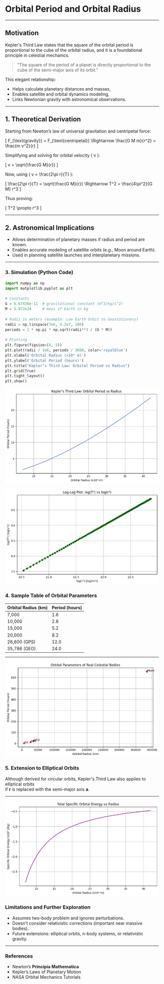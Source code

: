 # Orbital Period and Orbital Radius

---

## **Motivation**

Kepler's Third Law states that the square of the orbital period is proportional to the cube of the orbital radius, and it is a foundational principle in celestial mechanics.

> "The square of the period of a planet is directly proportional to the cube of the semi-major axis of its orbit."

This elegant relationship:

- Helps calculate planetary distances and masses,
- Enables satellite and orbital dynamics modeling,
- Links Newtonian gravity with astronomical observations.

---

## **1. Theoretical Derivation**

Starting from Newton’s law of universal gravitation and centripetal force:

\[
F_{\text{gravity}} = F_{\text{centripetal}} \Rightarrow \frac{G M m}{r^2} = \frac{m v^2}{r}
\]

Simplifying and solving for orbital velocity \( v \):

\[
v = \sqrt{\frac{G M}{r}}
\]

Now, using \( v = \frac{2\pi r}{T} \):

\[
\frac{2\pi r}{T} = \sqrt{\frac{G M}{r}} \Rightarrow T^2 = \frac{4\pi^2}{G M} r^3
\]

Thus proving:

\[
T^2 \propto r^3
\]

---

## **2. Astronomical Implications**

- Allows determination of planetary masses if radius and period are known.
- Enables accurate modeling of satellite orbits (e.g., Moon around Earth).
- Used in planning satellite launches and interplanetary missions.

---

### 3. Simulation (Python Code)

```python
import numpy as np
import matplotlib.pyplot as plt

# Constants
G = 6.67430e-11  # gravitational constant (m^3/kg/s^2)
M = 5.972e24     # mass of Earth in kg

# Radii in meters (example: Low Earth Orbit to Geostationary)
radii = np.linspace(7e6, 4.2e7, 100)
periods = 2 * np.pi * np.sqrt(radii**3 / (G * M))

# Plotting
plt.figure(figsize=(8, 5))
plt.plot(radii / 1e6, periods / 3600, color='royalblue')
plt.xlabel('Orbital Radius (×10⁶ m)')
plt.ylabel('Orbital Period (hours)')
plt.title("Kepler’s Third Law: Orbital Period vs Radius")
plt.grid(True)
plt.tight_layout()
plt.show()
```
![alt text](image.png)

![alt text](image-1.png)
### 4. Sample Table of Orbital Parameters

| Orbital Radius (km) | Period (hours) |
|---------------------|----------------|
| 7,000               | 1.6            |
| 10,000              | 2.8            |
| 15,000              | 5.2            |
| 20,000              | 8.2            |
| 26,600 (GPS)        | 12.0           |
| 35,786 (GEO)        | 24.0           |

---
![alt text](image-2.png)
### 5. Extension to Elliptical Orbits

Although derived for circular orbits, Kepler's Third Law also applies to elliptical orbits  
if **r** is replaced with the semi-major axis **a**.

---
![alt text](image-3.png)
### Limitations and Further Exploration

- Assumes two-body problem and ignores perturbations.  
- Doesn’t consider relativistic corrections (important near massive bodies).  
- Future extensions: elliptical orbits, n-body systems, or relativistic gravity.

---

### References

- Newton’s **Principia Mathematica** 
- Kepler’s Laws of Planetary Motion  
- NASA Orbital Mechanics Tutorials  

